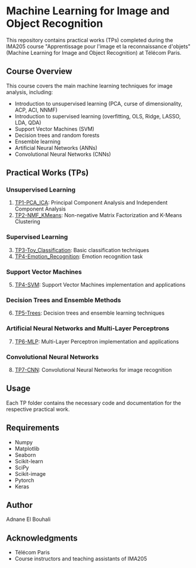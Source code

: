 # Machine Learning for Image and Object Recognition

This repository contains practical works (TPs) completed during the IMA205 course "Apprentissage pour l'image et la reconnaissance d'objets" (Machine Learning for Image and Object Recognition) at Télécom Paris.

## Course Overview

This course covers the main machine learning techniques for image analysis, including:

- Introduction to unsupervised learning (PCA, curse of dimensionality, ACP, ACI, NNMF)
- Introduction to supervised learning (overfitting, OLS, Ridge, LASSO, LDA, QDA)
- Support Vector Machines (SVM)
- Decision trees and random forests
- Ensemble learning
- Artificial Neural Networks (ANNs)
- Convolutional Neural Networks (CNNs)

## Practical Works (TPs)

### Unsupervised Learning
1. [TP1-PCA_ICA](./1-Unsupervised_Learning/TP1-PCA_ICA/TP_Unsupervised_1_PCA_ICA.ipynb): Principal Component Analysis and Independent Component Analysis
2. [TP2-NMF_KMeans](./1-Unsupervised_Learning/TP2-NMF_KMeans/TP_Unsupervised_2_NMF-kmeans_Adnane_ElBouhali.ipynb): Non-negative Matrix Factorization and K-Means Clustering

### Supervised Learning
3. [TP3-Toy_Classification](./2-Supervised_Learning/TP3-Toy_Classification/TP_IntroSupervised_MachineLearning_0part_toy_classification_Adnane_ElBouhali.ipynb): Basic classification techniques
4. [TP4-Emotion_Recognition](./2-Supervised_Learning/TP4-Emotion_Recognition/TP_IntroSupervised_MachineLearning_1part_FEI_Adnane_ElBouhali.ipynb): Emotion recognition task

### Support Vector Machines
5. [TP4-SVM](./3-Support_Vector_Machines/TP4-SVM/TP_SVM_Adnane_ElBouhali.ipynb): Support Vector Machines implementation and applications

### Decision Trees and Ensemble Methods
6. [TP5-Trees](./4-Decision_Trees_and_Ensemble_Methods/TP5-Trees/TP4_Trees_Adnane-ElBouhali.ipynb): Decision trees and ensemble learning techniques

### Artificial Neural Networks and Multi-Layer Perceptrons
7. [TP6-MLP](./5-ANN_and_MLP/TP6-MLP): Multi-Layer Perceptron implementation and applications

### Convolutional Neural Networks
8. [TP7-CNN](./6-CNN/TP7-CNNs): Convolutional Neural Networks for image recognition

## Usage

Each TP folder contains the necessary code and documentation for the respective practical work. 

## Requirements

- Numpy
- Matplotlib
- Seaborn
- Scikit-learn
- SciPy
- Scikit-image
- Pytorch
- Keras

## Author

Adnane El Bouhali

## Acknowledgments

- Télécom Paris
- Course instructors and teaching assistants of IMA205